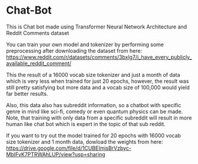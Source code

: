 # Chat-Bot
This is Chat bot made using Transformer Neural Network Architecture and Reddit Comments dataset

You can train your own model and tokenizer by performing some preprocessing after downloading the dataset from here: https://www.reddit.com/r/datasets/comments/3bxlg7/i_have_every_publicly_available_reddit_comment/

This the result of a 16000 vocab size tokenizer and just a month of data which is very less when trained for just 20 epochs, however, the result was still pretty satisfying but more data and a vocab size of 100,000 would yield far better results.

Also, this data also has subreddit information, so a chatbot with specific genre in mind like sci-fi, comedy or even quantum physics can be made. Note, that training with only data from a specific subreddit will result in more human like chat bot which is expert in the topic of that sub reddit.

If you want to try out the model trained for 20 epochs with 16000 vocab size tokenizer and 1 month data, dowload the weights from here: https://drive.google.com/file/d/1CUBEImjsBrVzbyc-MbIFvK7PTRWAhLUP/view?usp=sharing
